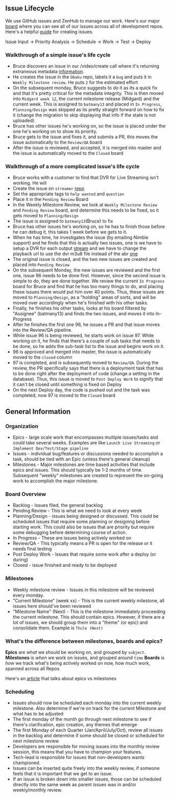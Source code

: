 ## Issue Lifecycle

We use GitHub issues and ZenHub to manage our work.  Here's our major [board](https://github.com/SYNQfm/obaku#boards?repos=83064032,79477666,80748537,81571134,79564980,81447813,84829819,79788970,81179259) where you can see all of our issues across all of development repos.  Here's a helpful [guide](guidelines.md) for creating issues.

Issue Input -> Priority Analysis -> Schedule -> Work -> Test -> Deploy

### Walkthrough of a simple issue's life cycle

* Bruce discovers an issue in our /video/create call where it's returning extraneous metadata [information](https://github.com/SYNQfm/obaku/issues/601).
* He creates the issue in the `Obaku` repo, labels it a `bug` and puts it in `Weekly Milestone review`.  He puts `2` for the estimated effort
* On the subsequent monday, Bruce suggests to do it as its a quick fix and that it's pretty critical for the metadata integrity.  This is then moved into `Midgard week 12`, the current milestone release (Midgard) and the current week.  This is assigned to `batmany13` and placed in `In Progress`, `Planning/Design` was skipped as its pretty straight forward on how to fix it (change the migration to skip displaying that info if the state is not uploaded)
* Bruce has other issues he's working on, so the issue is placed under the one he's working on to show its priority.
* Bruce gets to the issue and fixes it, and submits a PR, this moves the issue automatically to the `Review/QA` board
* After the issue is reviewed, and accepted, it is merged into master and the issue is automatically moved to the `Closed` board

### Walkthrough of a more complicated issue's life cycle

* Bruce works with a customer to find that DVR for Live Streaming isn't working. He will
 * Create the issue on `streamer` [repo](https://github.com/SYNQfm/streamer/issues/75)
 * Set the appropriate tags to `help wanted` and `question`
 * Place it in the `Pending Review` Board
* In the Weekly Milestone Review, we look at `Weekly Milestone Review` and `Pending Review` board, and determine this needs to be fixed, so it gets moved to `Planning/Design`
* The issue is assigned to `batmany13`(Bruce) to fix
* Bruce has other issues he's working on, so he has to finish those before he can debug it, this takes 1 week before we gets to it.
* When he has time, he investigates the issue (by emailing Nimble support) and he finds that this is actually two issues, one is we have to setup a DVR for each output [stream](https://github.com/SYNQfm/streamer/issues/96) and we have to change the playback url to use the dvr m3u8 file instead of the abr [one](https://github.com/SYNQfm/streamer/issues/97)
* The original issue is closed, and the two new issues are created and placed into `Pending Review`
* On the subsequent Monday, the new issues are reviewed and the first one, issue 96 needs to be done first.  However, since the second issue is simple to do, they are done together.  We review the current `In Progress` board for Bruce and find that he has too many things to do, and placing these issues there would put him over 40 points.  Thus, these issues are moved to `Planning/Design`, as a "holding" areas of sorts, and will be moved over accordingly when he's finished with his other tasks.
* Finally, he finishes his other tasks, looks at his board filtered by "Assignee" (batmany13) and finds the two issues, and moves it into In-Progress
* After he finishes the first one 96, he issues a PR and that issue moves into the Review/QA pipeline.
* While issue 96 is being reviewed, he starts work on issue 97.  While working on it, he finds that there's a couple of sub tasks that needs to be done, so he adds the sub-task list to the issue and begins work on it.
* 96 is approved and merged into master, the issue is automatically moved to the `closed` column
* 97 is completed, and is subsequently moved to `Review/QA`.  During the review, the PR specifically says that there is a deployment task that has to be done right after the deployment of code (change a setting in the database).  Thus, this issue is moved to `Post Deploy Work` to signify that it can't be closed until something is fixed on Deploy
* On the next Deploy day, the code is pushed out and the task was completed, now 97 is moved to the `Closed` board

## General Information

### Organization

* Epics - large scale work that encompasses multiple issues/tasks and could take several weeks.  Examples are like `Launch Live Streaming` or `Implement Dev/Test/Stage pipeline`
* Issues - individual bug/features or discussions needed to accomplish a task, should be tied with an Epic (unless there's general cleanup)
* Milestones - Major milestones are time based activities that include epics and issues.  This should typically be 1-2 months of time.  Subsequent "weekly" milestones are created to represent the on-going work to accomplish the major milestone.

### Board Overview

* Backlog - Issues filed, the general backlog
* Pending Review - This is what we need to look at every week
* Planning/Design - issues being designed or discussed.  This could be scheduled issues that require some planning or designing before starting work.  This could also be issues that are priority but require some debugging before determining course of action.
* In Progress - These are issues being actively worked on
* Review/QA - This typically means a PR is open for the release or it needs final testing
* Post Deploy Work - Issues that require some work after a deploy (or during)
* Closed - issue finished and ready to be deployed

### Milestones

* Weekly milestone review - Issues in this milestone will be reviewed every monday.
* "Current Milestone" (week xx) - This is the current weekly milestone, all issues here should've been reviewed
* "Milestone Name" (Next) - This is the milestone immediately proceeding the current milestone.  This should contain epics.  However, if there are a lot of issues, we should group them into a "theme" (or epic) and consolidate them.  Example is `Thule (Next)`

### What's the difference between milestones, boards and epics?

__Epics__ are _what_ we should be working on, and grouped by `subject`.    
__Milestones__ is _when_ we work on issues, and grouped around `time`
__Boards__ is _how_ we track what's being actively worked on now, how much work, spanned across all Repos    

Here's an [article](https://www.zenhub.com/blog/how-to-use-epics-and-milestones/) that talks about epics vs milestones

### Scheduling

* Issues should now be scheduled each monday into the current weekly milestone.  Also determine if we're on track for the current Milestone and what has to be adjusted
* The first monday of the month go through next milestone to see if there's clarification, epic creation, any themes that emerge
* The first Monday of each Quarter (Jan/April/July/Oct), review all issues in the backlog and determine if some should be closed or scheduled for next milestone review
* Developers are responsible for moving issues into the monthly review session, this means that you have to champion your features.
* Tech-lead is responsible for issues that non-developers wants championed.
* Issues can be inserted quite freely into the weekly review, if someone feels that it is important that we get to an issue.
* If an issue is broken down into smaller issues, those can be scheduled directly into the same week as parent issues was in and/or weekly/monthly review.